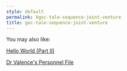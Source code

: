 ```yaml
---
style: default
permalink: Xgoc-tale-sequence-joint-venture
title: goc-tale-sequence-joint-venture
---
```

You may also like:

[Hello World (Part II)](http://scp-wiki.net/hello-world-part-ii)

[Dr Valence's Personnel File](http://scp-wiki.net/dr-valence-s-personnel-file)
